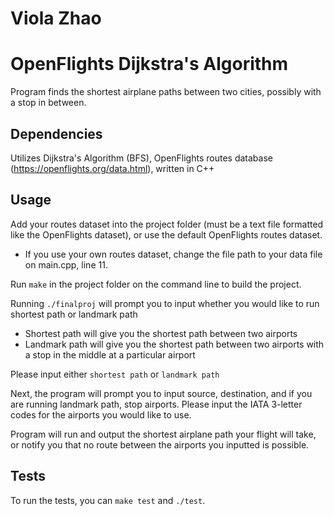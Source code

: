 # Viola Zhao

# OpenFlights Dijkstra's Algorithm

Program finds the shortest airplane paths between two cities, possibly with a stop in between. 

## Dependencies

Utilizes Dijkstra's Algorithm (BFS), OpenFlights routes database (https://openflights.org/data.html), written in C++

## Usage

Add your routes dataset into the project folder (must be a text file formatted like the OpenFlights dataset), or use the default OpenFlights routes dataset.

- If you use your own routes dataset, change the file path to your data file on main.cpp, line 11.

Run `make` in the project folder on the command line to build the project.

Running `./finalproj` will prompt you to input whether you would like to run shortest path or landmark path
- Shortest path will give you the shortest path between two airports
- Landmark path will give you the shortest path between two airports with a stop in the middle at a
particular airport

Please input either `shortest path` or `landmark path`

Next, the program will prompt you to input source, destination, and if you are running landmark path, stop airports. Please input the IATA 3-letter codes for the airports you would like to use.

Program will run and output the shortest airplane path your flight will take, or notify you that no route between the airports you inputted is possible.

## Tests

To run the tests, you can `make test` and `./test`.
